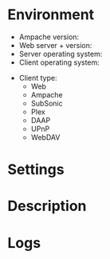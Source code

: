 <!-- Delete any not relevant section in this template -->

# Environment

 * Ampache version:
 * Web server + version:
 * Server operating system:
 * Client operating system:

<!-- Keep only the affected clients in the list below. Add client application name and version on the right of the client type you use. -->

 * Client type:
   - Web
   - Ampache
   - SubSonic
   - Plex
   - DAAP
   - UPnP
   - WebDAV

# Settings

<!-- Put here a description of your settings or attach ampache.cfg.php after removing sensitive information (server host, database connection...) -->

# Description

<!-- Put here the bug/feature description and how to reproduce/integrate it. -->

# Logs

<!-- [Ampache logs](https://github.com/ampache/ampache/wiki/Troubleshooting#enable-logging) and web server access/error logs in attached files. Please also add client application logs if appropriate. -->
